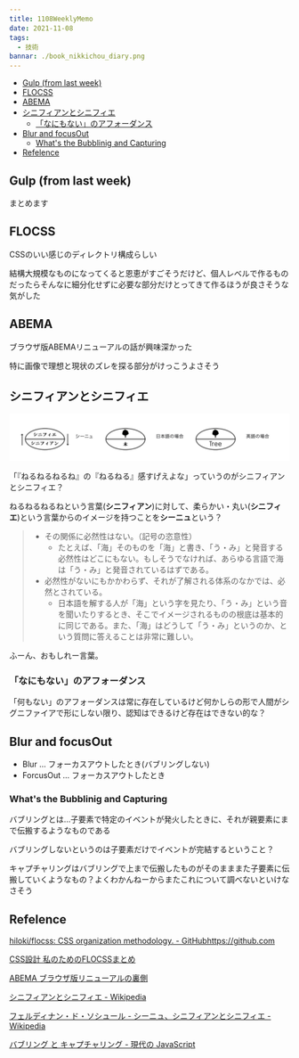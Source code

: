 ```yaml
---
title: 1108WeeklyMemo
date: 2021-11-08
tags:
  - 技術
bannar: ./book_nikkichou_diary.png
---
```


- [Gulp (from last week)](#gulp-from-last-week)
- [FLOCSS](#flocss)
- [ABEMA](#abema)
- [シニフィアンとシニフィエ](#シニフィアンとシニフィエ)
  - [「なにもない」のアフォーダンス](#なにもないのアフォーダンス)
- [Blur and focusOut](#blur-and-focusout)
  - [What's the Bubblinig and Capturing](#whats-the-bubblinig-and-capturing)
- [Refelence](#refelence)

## Gulp (from last week)

まとめます

## FLOCSS

CSSのいい感じのディレクトリ構成らしい

結構大規模なものになってくると恩恵がすごそうだけど、個人レベルで作るものだったらそんなに細分化せずに必要な部分だけとってきて作るほうが良さそうな気がした

## ABEMA

ブラウザ版ABEMAリニューアルの話が興味深かった

特に画像で理想と現状のズレを探る部分がけっこうよさそう

## シニフィアンとシニフィエ

![image-20211108170720997](./assets/1108WeeklyMemo_img/image-20211108170720997.png)

「『ねるねるねるね』の『ねるねる』感すげえよな」っていうのがシニフィアンとシニフィエ？

ねるねるねるねという言葉(**シニフィアン**)に対して、柔らかい・丸い(**シニフィエ**)という言葉からのイメージを持つことを**シーニュ**という？

> - その関係に必然性はない。（記号の恣意性）  
>   - たとえば、「海」そのものを「海」と書き、「う・み」と発音する必然性はどこにもない。もしそうでなければ、あらゆる言語で海は「う・み」と発音されているはずである。
> - 必然性がないにもかかわらず、それが了解される体系のなかでは、必然とされている。
>   - 日本語を解する人が「海」という字を見たり、「う・み」という音を聞いたりするとき、そこでイメージされるものの根底は基本的に同じである。また、「海」はどうして「う・み」というのか、という質問に答えることは非常に難しい。

ふーん、おもしれー言葉。

### 「なにもない」のアフォーダンス

「何もない」のアフォーダンスは常に存在しているけど何かしらの形で人間がシグニファイアで形にしない限り、認知はできるけど存在はできない的な？

## Blur and focusOut

- Blur … フォーカスアウトしたとき(バブリングしない)
- ForcusOut … フォーカスアウトしたとき

### What's the Bubblinig and Capturing

バブリングとは…子要素で特定のイベントが発火したときに、それが親要素にまで伝搬するようなものである

バブリングしないというのは子要素だけでイベントが完結するということ？

キャプチャリングはバブリングで上まで伝搬したものがそのまままた子要素に伝搬していくようなもの？よくわかんねーからまたこれについて調べないといけなさそう

## Refelence

[hiloki/flocss: CSS organization methodology. - GitHubhttps://github.com](https://github.com/hiloki/flocss)

[CSS設計 私のためのFLOCSSまとめ](https://qiita.com/super-mana-chan/items/644c6827be954c8db2c0)

[ABEMA ブラウザ版リニューアルの裏側](https://developers.cyberagent.co.jp/blog/archives/32281/)

[シニフィアンとシニフィエ - Wikipedia](https://ja.wikipedia.org/wiki/%E3%82%B7%E3%83%8B%E3%83%95%E3%82%A3%E3%82%A2%E3%83%B3%E3%81%A8%E3%82%B7%E3%83%8B%E3%83%95%E3%82%A3%E3%82%A8)

[フェルディナン・ド・ソシュール - シーニュ、シニフィアンとシニフィエ - Wikipedia](https://ja.wikipedia.org/wiki/%E3%83%95%E3%82%A7%E3%83%AB%E3%83%87%E3%82%A3%E3%83%8A%E3%83%B3%E3%83%BB%E3%83%89%E3%83%BB%E3%82%BD%E3%82%B7%E3%83%A5%E3%83%BC%E3%83%AB#:~:text=%E3%82%B7%E3%83%BC%E3%83%8B%E3%83%A5%E3%80%81%E3%82%B7%E3%83%8B%E3%83%95%E3%82%A3%E3%82%A2%E3%83%B3%E3%81%A8%E3%82%B7%E3%83%8B%E3%83%95%E3%82%A3%E3%82%A8%5B%E7%B7%A8%E9%9B%86%5D)

[バブリング と キャプチャリング - 現代の JavaScript](https://ja.javascript.info/bubbling-and-capturing)

